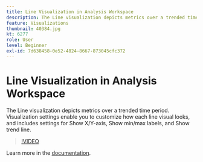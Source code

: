 ```yaml
---
title: Line Visualization in Analysis Workspace
description: The Line visualization depicts metrics over a trended time period. Visualization settings enable you to customize how each line visual looks, and includes settings for Show X/Y-axis, Show min/max labels, and Show trend line.
feature: Visualizations
thumbnail: 40384.jpg
kt: 6277
role: User
level: Beginner
exl-id: 7d638458-0e52-4824-8667-873045cfc372
---
```

# Line Visualization in Analysis Workspace

The Line visualization depicts metrics over a trended time period. Visualization settings enable you to customize how each line visual looks, and includes settings for Show X/Y-axis, Show min/max labels, and Show trend line.

>[!VIDEO](https://video.tv.adobe.com/v/40384/?quality=12&learn=on)

Learn more in the [documentation](https://experienceleague.adobe.com/docs/analytics/analyze/analysis-workspace/visualizations/line.html).
